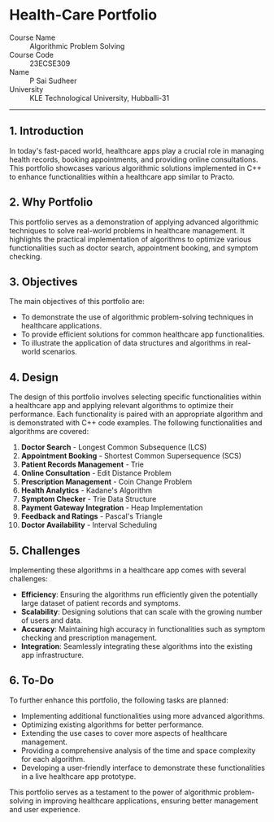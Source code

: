 # Health-Care Portfolio

<dl>
<dt>Course Name</dt>
<dd>Algorithmic Problem Solving</dd>
<dt>Course Code</dt>
<dd>23ECSE309</dd>
<dt>Name</dt>
<dd>P Sai Sudheer</dd>
<dt>University</dt>
<dd>KLE Technological University, Hubballi-31</dd>
</dl>

* * *

## 1. Introduction

In today's fast-paced world, healthcare apps play a crucial role in managing health records, booking appointments, and providing online consultations. This portfolio showcases various algorithmic solutions implemented in C++ to enhance functionalities within a healthcare app similar to Practo.

## 2. Why Portfolio

This portfolio serves as a demonstration of applying advanced algorithmic techniques to solve real-world problems in healthcare management. It highlights the practical implementation of algorithms to optimize various functionalities such as doctor search, appointment booking, and symptom checking.

## 3. Objectives

The main objectives of this portfolio are:

- To demonstrate the use of algorithmic problem-solving techniques in healthcare applications.
- To provide efficient solutions for common healthcare app functionalities.
- To illustrate the application of data structures and algorithms in real-world scenarios.

## 4. Design

The design of this portfolio involves selecting specific functionalities within a healthcare app and applying relevant algorithms to optimize their performance. Each functionality is paired with an appropriate algorithm and is demonstrated with C++ code examples. The following functionalities and algorithms are covered:

1. **Doctor Search** - Longest Common Subsequence (LCS)
2. **Appointment Booking** - Shortest Common Supersequence (SCS)
3. **Patient Records Management** - Trie
4. **Online Consultation** - Edit Distance Problem
5. **Prescription Management** - Coin Change Problem
6. **Health Analytics** - Kadane's Algorithm
7. **Symptom Checker** - Trie Data Structure
8. **Payment Gateway Integration** - Heap Implementation
9. **Feedback and Ratings** - Pascal's Triangle
10. **Doctor Availability** - Interval Scheduling

## 5. Challenges

Implementing these algorithms in a healthcare app comes with several challenges:

- **Efficiency**: Ensuring the algorithms run efficiently given the potentially large dataset of patient records and symptoms.
- **Scalability**: Designing solutions that can scale with the growing number of users and data.
- **Accuracy**: Maintaining high accuracy in functionalities such as symptom checking and prescription management.
- **Integration**: Seamlessly integrating these algorithms into the existing app infrastructure.

## 6. To-Do

To further enhance this portfolio, the following tasks are planned:

- Implementing additional functionalities using more advanced algorithms.
- Optimizing existing algorithms for better performance.
- Extending the use cases to cover more aspects of healthcare management.
- Providing a comprehensive analysis of the time and space complexity for each algorithm.
- Developing a user-friendly interface to demonstrate these functionalities in a live healthcare app prototype.

This portfolio serves as a testament to the power of algorithmic problem-solving in improving healthcare applications, ensuring better management and user experience.
